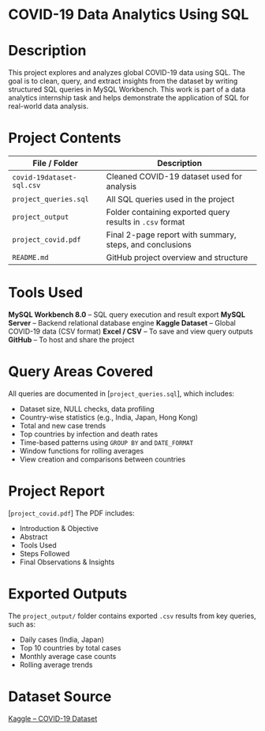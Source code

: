 # COVID-19 Data Analytics Using SQL

# Description
This project explores and analyzes global COVID-19 data using SQL. The goal is to clean, query, and extract insights from the dataset by writing structured SQL queries in MySQL Workbench. 
This work is part of a data analytics internship task and helps demonstrate the application of SQL for real-world data analysis.

# Project Contents

| File / Folder                     | Description                                                        |
|-----------------------------------|--------------------------------------------------------------------|
| `covid-19dataset-sql.csv`         | Cleaned COVID-19 dataset used for analysis                         |
| `project_queries.sql`             | All SQL queries used in the project                                |
| `project_output`                  | Folder containing exported query results in `.csv` format          |
| `project_covid.pdf`               | Final 2-page report with summary, steps, and conclusions           |
| `README.md`                       | GitHub project overview and structure                              |

# Tools Used

**MySQL Workbench 8.0** – SQL query execution and result export
**MySQL Server** – Backend relational database engine
**Kaggle Dataset** – Global COVID-19 data (CSV format)
**Excel / CSV** – To save and view query outputs
**GitHub** – To host and share the project

# Query Areas Covered

All queries are documented in [`project_queries.sql`], which includes:

- Dataset size, NULL checks, data profiling
- Country-wise statistics (e.g., India, Japan, Hong Kong)
- Total and new case trends
- Top countries by infection and death rates
- Time-based patterns using `GROUP BY` and `DATE_FORMAT`
- Window functions for rolling averages
- View creation and comparisons between countries


# Project Report

[`project_covid.pdf`]
The PDF includes:
- Introduction & Objective  
- Abstract  
- Tools Used  
- Steps Followed  
- Final Observations & Insights

# Exported Outputs

The `project_output/` folder contains exported `.csv` results from key queries, such as:
- Daily cases (India, Japan)
- Top 10 countries by total cases
- Monthly average case counts
- Rolling average trends

# Dataset Source
[Kaggle – COVID-19 Dataset](https://www.kaggle.com/datasets)

